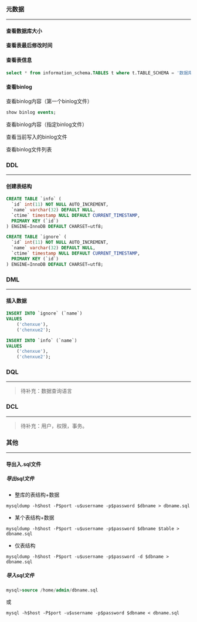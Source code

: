 

### 元数据

------

#### 查看数据库大小



#### 查看表最后修改时间



#### 查看表信息

```sql
select * from information_schema.TABLES t where t.TABLE_SCHEMA = '数据库名' and t.TABLE_NAME = '表名';
```

#### 查看binlog

查看binlog内容（第一个binlog文件）

```sql
show binlog events;
```

查看binlog内容（指定binlog文件）



查看当前写入的binlog文件



查看binlog文件列表

### DDL

------

#### 创建表结构

```sql
CREATE TABLE `info` (
  `id` int(11) NOT NULL AUTO_INCREMENT,
  `name` varchar(32) DEFAULT NULL,
  `ctime` timestamp NULL DEFAULT CURRENT_TIMESTAMP,
  PRIMARY KEY (`id`)
) ENGINE=InnoDB DEFAULT CHARSET=utf8;

CREATE TABLE `ignore` (
  `id` int(11) NOT NULL AUTO_INCREMENT,
  `name` varchar(32) DEFAULT NULL,
  `ctime` timestamp NULL DEFAULT CURRENT_TIMESTAMP,
  PRIMARY KEY (`id`)
) ENGINE=InnoDB DEFAULT CHARSET=utf8;
```

### DML

------

#### 插入数据

```sql
INSERT INTO `ignore` (`name`)
VALUES
	('chenxue'),
	('chenxue2');

INSERT INTO `info` (`name`)
VALUES
	('chenxue'),
	('chenxue2');
```

### DQL

------

>  待补充：数据查询语言

### DCL

------

> 待补充：用户，权限，事务。

### 其他

------

#### 导出入.sql文件

##### 导出sql文件

- 整库的表结构+数据

```shell
mysqldump -h$host -P$port -u$username -p$password $dbname > dbname.sql
```

- 某个表结构+数据

```shell
mysqldump -h$host -P$port -u$username -p$password $dbname $table > dbname.sql
```

- 仅表结构

```shell
mysqldump -h$host -P$port -u$username -p$password -d $dbname > dbname.sql
```

##### 导入sql文件

```sql
mysql>source /home/admin/dbname.sql
```

或

```shell
mysql -h$host -P$port -u$username -p$password $dbname < dbname.sql
```

### 
